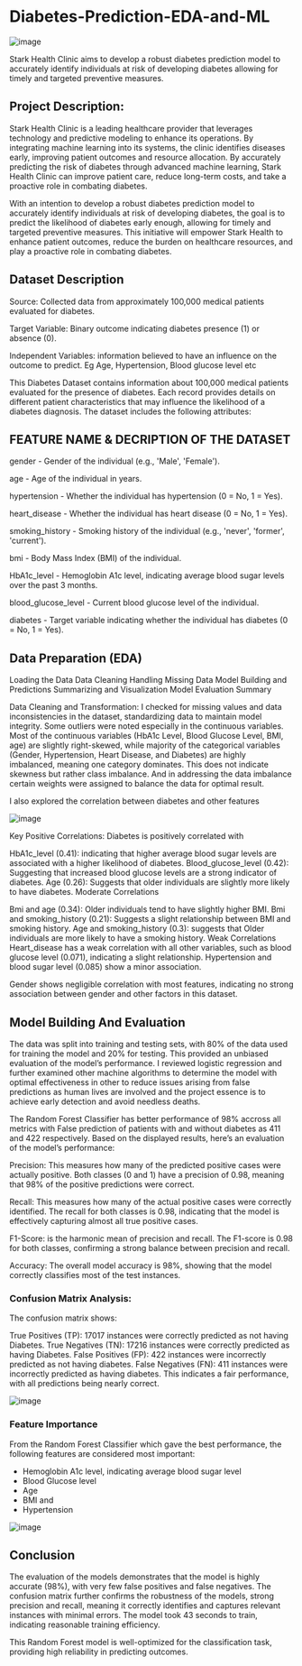 # Diabetes-Prediction-EDA-and-ML

![image](https://github.com/user-attachments/assets/404824a1-89a8-4609-ace5-aec236e039fb)


Stark Health Clinic aims to develop a robust diabetes prediction model to accurately identify individuals at risk of developing diabetes allowing for timely and targeted preventive measures.

## Project Description:
Stark Health Clinic is a leading healthcare provider that leverages technology and predictive modeling to enhance its operations. By integrating machine learning into its systems, the clinic identifies diseases early, improving patient outcomes and resource allocation. By accurately predicting the risk of diabetes through advanced machine learning, Stark Health Clinic can improve patient care, reduce long-term costs, and take a proactive role in combating diabetes. 

With an intention to develop a robust diabetes prediction model to accurately identify individuals at risk of developing diabetes, the goal is to predict the likelihood of diabetes early enough, allowing for timely and targeted preventive measures.
This initiative will empower Stark Health to enhance patient outcomes, reduce the burden on healthcare resources, and play a proactive role in combating diabetes.


## Dataset Description
Source: Collected data from approximately 100,000 medical patients evaluated for diabetes.

Target Variable: Binary outcome indicating diabetes presence (1) or absence (0).

Independent Variables: information believed to have an influence on the outcome to predict. Eg Age, Hypertension, Blood glucose level etc

This Diabetes Dataset contains information about 100,000 medical patients evaluated for the presence of diabetes. Each record provides details on different patient characteristics that may influence the likelihood of a diabetes diagnosis. The dataset includes the following attributes:

## FEATURE NAME & DECRIPTION OF THE DATASET
gender - Gender of the individual (e.g., 'Male', 'Female').

age - Age of the individual in years.

hypertension - Whether the individual has hypertension (0 = No, 1 = Yes).

heart_disease - Whether the individual has heart disease (0 = No, 1 = Yes).

smoking_history - Smoking history of the individual (e.g., 'never', 'former', 'current').

bmi - Body Mass Index (BMI) of the individual.

HbA1c_level - Hemoglobin A1c level, indicating average blood sugar levels over the past 3 months.

blood_glucose_level - Current blood glucose level of the individual.

diabetes - Target variable indicating whether the individual has diabetes (0 = No, 1 = Yes).

## Data Preparation (EDA)
Loading the Data
Data Cleaning
Handling Missing Data
Model Building and Predictions
Summarizing and Visualization
Model Evaluation Summary

Data Cleaning and Transformation: I checked for missing values and data inconsistencies in the dataset, standardizing data to maintain model integrity. Some outliers were noted especially in the continuous variables. Most of the continuous variables (HbA1c Level, Blood Glucose Level, BMI, age) are slightly right-skewed, while majority of the categorical variables (Gender, Hypertension, Heart Disease, and Diabetes) are highly imbalanced, meaning one category dominates. This does not indicate skewness but rather class imbalance.
And in addressing the data imbalance certain weights were assigned to balance the data for optimal result.

I also explored the correlation between diabetes and other features

![image](https://github.com/user-attachments/assets/1889e613-11b1-4a01-86d1-af5f473ae4eb)


Key Positive Correlations: Diabetes is positively correlated with

HbA1c_level (0.41): indicating that higher average blood sugar levels are associated with a higher likelihood of diabetes.
Blood_glucose_level (0.42): Suggesting that increased blood glucose levels are a strong indicator of diabetes.
Age (0.26): Suggests that older individuals are slightly more likely to have diabetes.
Moderate Correlations

Bmi and age (0.34): Older individuals tend to have slightly higher BMI.
Bmi and smoking_history (0.21): Suggests a slight relationship between BMI and smoking history.
Age and smoking_history (0.3): suggests that Older individuals are more likely to have a smoking history.
Weak Correlations Heart_disease has a weak correlation with all other variables, such as blood glucose level (0.071), indicating a slight relationship. Hypertension and blood sugar level (0.085) show a minor association.

Gender shows negligible correlation with most features, indicating no strong association between gender and other factors in this dataset.



## Model Building And Evaluation
The data was split into training and testing sets, with 80% of the data used for training the model and 20% for testing. This provided an unbiased evaluation of the model’s performance. I reviewed logistic regression and further examined other machine algorithms to determine the model with optimal effectiveness in other to reduce issues arising from false predictions as human lives are involved and the project essence is to achieve early detection and avoid needless deaths.

The Random Forest Classifier has better performance of 98% accross all metrics with False prediction of patients with and without diabetes as 411 and 422 respectively. Based on the displayed results, here’s an evaluation of the model’s performance:

Precision: This measures how many of the predicted positive cases were actually positive. Both classes (0 and 1) have a precision of 0.98, meaning that 98% of the positive predictions were correct.

Recall: This measures how many of the actual positive cases were correctly identified. The recall for both classes is 0.98, indicating that the model is effectively capturing almost all true positive cases.

F1-Score: is the harmonic mean of precision and recall. The F1-score is 0.98 for both classes, confirming a strong balance between precision and recall.

Accuracy: The overall model accuracy is 98%, showing that the model correctly classifies most of the test instances.

### Confusion Matrix Analysis:
The confusion matrix shows:

True Positives (TP): 17017 instances were correctly predicted as not having Diabetes.
True Negatives (TN): 17216 instances were correctly predicted as having Diabetes.
False Positives (FP): 422 instances were incorrectly predicted as not having diabetes.
False Negatives (FN): 411 instances were incorrectly predicted as having diabetes.
This indicates a fair performance, with all predictions being nearly correct.

![image](https://github.com/user-attachments/assets/8f89ff25-dfbe-4a66-9e76-4d1046df190f)

### Feature Importance
From the Random Forest Classifier which gave the best performance, the following features are considered most important:
- Hemoglobin A1c level, indicating average blood sugar level
- Blood Glucose level
- Age
- BMI and 
- Hypertension 

![image](https://github.com/user-attachments/assets/f7e21b81-ff13-4aa0-bfb2-c909c24fce17)


## Conclusion
The evaluation of the models demonstrates that the model is highly accurate (98%), with very few false positives and false negatives. The confusion matrix further confirms the robustness of the models, strong precision and recall, meaning it correctly identifies and captures relevant instances with minimal errors. The model took 43 seconds to train, indicating reasonable training efficiency.

This Random Forest model is well-optimized for the classification task, providing high reliability in predicting outcomes.

